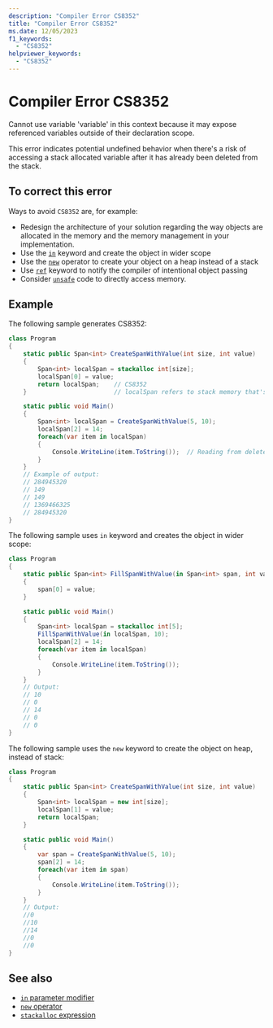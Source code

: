 ```yaml
---
description: "Compiler Error CS8352"
title: "Compiler Error CS8352"
ms.date: 12/05/2023
f1_keywords:
  - "CS8352"
helpviewer_keywords:
  - "CS8352"
---
```

# Compiler Error CS8352

Cannot use variable 'variable' in this context because it may expose referenced variables outside of their declaration scope.

This error indicates potential undefined behavior when there's a risk of accessing a stack allocated variable after it has already been deleted from the stack.

## To correct this error

Ways to avoid `CS8352` are, for example:

* Redesign the architecture of your solution regarding the way objects are allocated in the memory and the memory management in your implementation.
* Use the [`in`](../keywords/method-parameters.md#in-parameter-modifier) keyword and create the object in wider scope
* Use the [`new`](../operators/new-operator.md) operator to create your object on a heap instead of a stack
* Use [`ref`](../keywords/method-parameters.md#ref-parameter-modifier) keyword to notify the compiler of intentional object passing
* Consider [`unsafe`](../keywords/unsafe.md) code to directly access memory.

## Example

The following sample generates CS8352:

```csharp
class Program
{
    static public Span<int> CreateSpanWithValue(int size, int value)
    {
        Span<int> localSpan = stackalloc int[size];
        localSpan[0] = value;
        return localSpan;    // CS8352
    }                        // localSpan refers to stack memory that's been reclaimed.

    static public void Main()
    {
        Span<int> localSpan = CreateSpanWithValue(5, 10);
        localSpan[2] = 14;
        foreach(var item in localSpan)
        {
            Console.WriteLine(item.ToString());  // Reading from deleted object
        }
    }
    // Example of output:
    // 284945320
    // 149
    // 149
    // 1369466325
    // 284945320
}
```

The following sample uses `in` keyword and creates the object in wider scope:

```csharp
class Program
{
    static public Span<int> FillSpanWithValue(in Span<int> span, int value)
    {
        span[0] = value;
    }

    static public void Main()
    {
        Span<int> localSpan = stackalloc int[5];
        FillSpanWithValue(in localSpan, 10);
        localSpan[2] = 14;
        foreach(var item in localSpan)
        {
            Console.WriteLine(item.ToString());
        }
    }
    // Output:
    // 10
    // 0
    // 14
    // 0
    // 0
}
```

The following sample uses the `new` keyword to create the object on heap, instead of stack:

```csharp
class Program
{
    static public Span<int> CreateSpanWithValue(int size, int value)
    {
        Span<int> localSpan = new int[size];
        localSpan[1] = value;
        return localSpan;
    }

    static public void Main()
    {
        var span = CreateSpanWithValue(5, 10);
        span[2] = 14;
        foreach(var item in span)
        {
            Console.WriteLine(item.ToString());
        }
    }
    // Output:
    //0
    //10
    //14
    //0
    //0
}
```

## See also

- [`in` parameter modifier](../keywords/method-parameters.md#in-parameter-modifier)
- [`new` operator](../operators/new-operator.md)
- [`stackalloc` expression](../operators/stackalloc.md)
